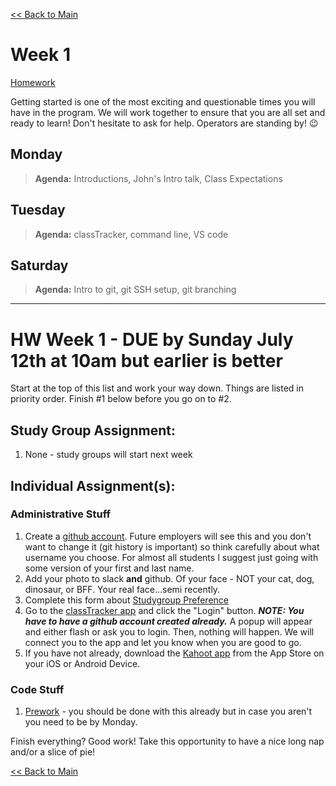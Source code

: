 [<< Back to Main](../README.md)

# Week 1

[Homework](#hw-week-1---due-by-sunday-july-12th-at-10am-but-earlier-is-better)

Getting started is one of the most exciting and questionable times you will have in the program. We will work together to ensure that you are all set and ready to learn! Don't hesitate to ask for help. Operators are standing by! :wink:

## Monday
> **Agenda:** Introductions, John's Intro talk, Class Expectations

## Tuesday
> **Agenda:** classTracker, command line, VS code

<!-- [ClassTracker](https://classtracker.drteresavasquez.com), [Command Line Notes](https://github.com/nss-nightclass-projects/Night-Class-Resources/blob/master/book-1-foundations/chapters/command-line.md), [VS Code Notes](https://github.com/nss-nightclass-projects/Night-Class-Resources/blob/master/book-1-foundations/chapters/vs_code.md) -->

## Saturday
> **Agenda:** Intro to git, git SSH setup, git branching
<!-- [Github Setup Notes](https://github.com/nss-nightclass-projects/Night-Class-Resources/blob/master/book-1-foundations/chapters/github-setup.md)
[Git Notes](https://github.com/nss-nightclass-projects/Night-Class-Resources/blob/master/book-1-foundations/chapters/git-and-github.md)
[Git Branching Notes](https://github.com/nss-nightclass-projects/Night-Class-Resources/blob/master/book-1-foundations/chapters/git-branching.md) -->
---

# HW Week 1 - DUE by Sunday July 12th at 10am but earlier is better
Start at the top of this list and work your way down.  Things are listed in priority order.  Finish #1 below before you go on to #2.

## Study Group Assignment:
1.  None - study groups will start next week

## Individual Assignment(s):
### Administrative Stuff
1. Create a [github account](https://github.com).  Future employers will see this and you don't want to change it (git history is important) so think carefully about what username you choose.  For almost all students I suggest just going with some version of your first and last name.
1. Add your photo to slack **and** github.  Of your face - NOT your cat, dog, dinosaur, or BFF.  Your real face...semi recently.
1. Complete this form about [Studygroup Preference](https://forms.gle/4bSob9L6E4uDpkT47)
1. Go to the [classTracker app](https://classtracker.drteresavasquez.com) and click the "Login" button. **_NOTE: You have to have a github account created already._** A popup will appear and either flash or ask you to login. Then, nothing will happen. We will connect you to the app and let you know when you are good to go. 
1. If you have not already, download the [Kahoot app](https://kahoot.com/home/mobile-app/) from the App Store on your iOS or Android Device.

### Code Stuff
1. [Prework](https://nashville-software-school.github.io/web-development-foundations/) - you should be done with this already but in case you aren't you need to be by Monday.

Finish everything? Good work!  Take this opportunity to have a nice long nap and/or a slice of pie!

[<< Back to Main](../README.md)